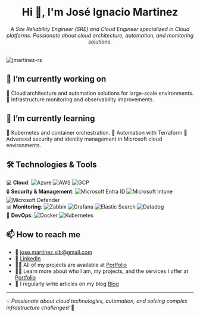 <h1 align="center">Hi 👋, I'm José Ignacio Martinez</h1>
<h6 align="center">A Site Reliability Engineer (SRE) and Cloud Engineer specialized in Cloud platforms. Passionate about cloud architecture, automation, and monitoring solutions.</h6>

<p align="left"> <img src="https://komarev.com/ghpvc/?username=jmartinez-rs&label=Profile%20views&color=0e75b6&style=flat" alt="jmartinez-rs" /> </p>

## 🔭 I’m currently working on  
 🔹 Cloud architecture and automation solutions for large-scale environments.  
 🔹 Infrastructure monitoring and observability improvements.  

## 🌱 I’m currently learning  
 🔹 Kubernetes and container orchestration.
 🔹 Automation with Terraform
 🔹 Advanced security and identity management in Microsoft cloud environments.  

## 🛠️ Technologies & Tools  
💻 **Cloud**:
![Azure](https://img.shields.io/badge/Azure-0078D4?style=for-the-badge&logo=microsoftazure&logoColor=white)  ![AWS](https://img.shields.io/badge/AWS-232F3E?style=for-the-badge&logo=amazonaws&logoColor=white)  ![GCP](https://img.shields.io/badge/GCP-4285F4?style=for-the-badge&logo=googlecloud&logoColor=white)  
🔒 **Security & Management**:
![Microsoft Entra ID](https://img.shields.io/badge/Microsoft%20Entra%20ID-0066B8?style=for-the-badge&logo=microsoft&logoColor=white)  ![Microsoft Intune](https://img.shields.io/badge/Microsoft%20Intune-0078D4?style=for-the-badge&logo=microsoftintune&logoColor=white)  ![Microsoft Defender](https://img.shields.io/badge/Microsoft%20Defender-52A3C9?style=for-the-badge&logo=microsoftdefender&logoColor=white)  
📊 **Monitoring**:
![Zabbix](https://img.shields.io/badge/Zabbix-BE1622?style=for-the-badge&logo=zabbix&logoColor=white)  ![Grafana](https://img.shields.io/badge/Grafana-F46800?style=for-the-badge&logo=grafana&logoColor=white)  ![Elastic Search](https://img.shields.io/badge/Elastic%20Search-005571?style=for-the-badge&logo=elasticsearch&logoColor=white)  ![Datadog](https://img.shields.io/badge/Datadog-632CA6?style=for-the-badge&logo=datadog&logoColor=white)   
🚀 **DevOps**:
![Docker](https://img.shields.io/badge/Docker-2496ED?style=for-the-badge&logo=docker&logoColor=white)  ![Kubernetes](https://img.shields.io/badge/Kubernetes-326CE5?style=for-the-badge&logo=kubernetes&logoColor=white)  

## 📫 How to reach me  
* 📧 jose.martinez.slb@gmail.com  
* 🔗 [LinkedIn](https://linkedin.com/in/jose-ignacio-martinez) 
* 👨‍💻 All of my projects are available at [Portfolio](#)
* 👨‍💻 Learn more about who I am, my projects, and the services I offer at [Portfolio](#)
* 📝 I regularly write articles on my blog [Blog](#)

---

💡 *Passionate about cloud technologies, automation, and solving complex infrastructure challenges!* 🚀 